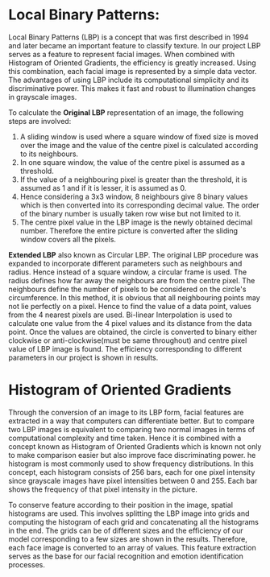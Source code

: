 # Local Binary Patterns:
Local Binary Patterns (LBP) is a concept that was first described in 1994 and later became an important feature to classify texture. In our project LBP serves as a feature to represent facial images. When combined with Histogram of Oriented Gradients, the efficiency is greatly increased. Using this combination, each facial image is represented by a simple data vector. The advantages of using LBP include its computational simplicity and its discriminative power. This makes it fast and robust to illumination changes in grayscale images.

To calculate the **Original LBP** representation of an image, the following steps are involved:
1. A sliding window is used where a square window of fixed size is moved over the image and the value of the centre pixel is calculated according to its neighbours.
2. In one square window, the value of the centre pixel is assumed as a threshold.
3. If the value of a neighbouring pixel is greater than the threshold, it is assumed as 1 and if it is lesser, it is assumed as 0.
4. Hence considering a 3x3 window, 8 neighbours give 8 binary values which is then converted into its corresponding decimal value. The order of the binary number is usually taken row wise but not limited to it.
5. The centre pixel value in the LBP image is the newly obtained decimal number. Therefore the entire picture is converted after the sliding window covers all the pixels.

**Extended LBP** also known as Circular LBP. The original LBP procedure was expanded to incorporate different parameters such as neighbours and radius. Hence instead of a square window, a circular frame is used. The radius defines how far away the neighbours are from the centre pixel. The neighbours define the number of pixels to be considered on the circle's circumference. In this method, it is obvious that all neighbouring points may not lie perfectly on a pixel. Hence to find the value of a data point, values from the 4 nearest pixels are used. Bi-linear Interpolation is used to calculate one value from the 4 pixel values and its distance from the data point.
Once the values are obtained, the circle is converted to binary either clockwise or anti-clockwise(must be same throughout) and centre pixel value of LBP image is found.
The efficiency corresponding to different parameters in our project is shown in results.

# Histogram of Oriented Gradients
Through the conversion of an image to its LBP form, facial features are extracted in a way that computers can differentiate better. But to compare two LBP images is equivalent to comparing two normal images in terms of computational complexity and time taken. Hence it is combined with a concept known as Histogram of Oriented Gradients which is known not only to make comparison easier but also improve face discriminating power.
he histogram is most commonly used to show frequency distributions. In this concept, each histogram consists of 256 bars, each for one pixel intensity since grayscale images have pixel intensities between 0 and 255. Each bar shows the frequency of that pixel intensity in the picture.

To conserve feature according to their position in the image, spatial histograms are used. This involves splitting the LBP image into grids and computing the histogram of each grid and concatenating all the histograms in the end. The grids can be of different sizes and the efficiency of our model corresponding to a few sizes are shown in the results.
Therefore, each face image is converted to an array of values. This feature extraction serves as the base for our facial recognition and emotion identification processes.
